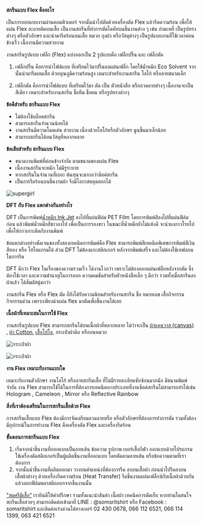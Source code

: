 **สกรีนแบบ Flex คืออะไร**

เป็นการออกแบบงานผ่านคอมพิวเตอร์ จากนั้นนำไปตัดด้วยเครื่องตัด Flex แล้วรีดความร้อน เพื่อให้แผ่น Flex ละลายติดบนเสื้อ เป็นงานสกรีนที่ทำการตัดไดคัทบนชิ้นงานต่าง ๆ เช่น กำมะหยี่ เป็นรูปทรงต่างๆ หรือตัวอักษร และนำมารีดร้อนบนเสื้อ หมวก ถุงผ้า หรือวัสดุต่างๆ เป็นรูปแบบงานที่ใช้เวลาค่อนข้างเร็ว เนื้องานมีความสวยงาม  

งานสกรีนรูปแบบ เฟล็ก (Flex) แบ่งออกเป็น 2 รูปแบบคือ เฟล็กปริ้น และ เฟล็กตัด

1. เฟล็กปริ้น คือการนำไฟล์แบบ ที่เตรียมไว้มาปริ้นลงแผ่นเฟล็ก โดยใช้น้ำหมึก Eco Solvent จากนั้นนำมารีดบนเสื้อ ด้วยอุณภูมิความร้อนสูง เหมาะสำหรับงานสกรีน โลโก้ หรือลายขนาดเล็ก

2. เฟล็กตัด คือการนำไฟล์แบบ ที่เตรียมไว้มา ตัด เป็น ตัวหนังสือ หรือลวดลายต่างๆ เนื้องานจะเป็น สีเดียว เหมาะสำหรับงานสกรีน ชื่อทีม ชื่อคน หรือรูปทรงต่างๆ

**ข้อดีสำหรับ สกรีนแบบ Flex**

- ไม่ต้องใช้บล็อคสกรีน
- สามารถสกรีนจำนวนน้อยได้
- งานสกรีนมีความโดดเด่น สวยงาม เนื่องด้วยโลโก้หรือตัวอักษร นูนขึ้นมาเล็กน้อย
- สามารถสกรีนได้บนวัสดุที่หลากหลาย 

**ข้อเสียสำหรับ สกรีนแบบ Flex**

- ขนาดงานพิมพ์ที่ค่อนข้างจำกัด ตามขนาดของแผ่น Flex
- เนื้องานสกรีนจะหนัก ไม่มีรูระบาย 
- หากสกรีนในจำนวนที่เยอะ ต้นทุนจะมากกว่าซิลค์สกรีน 
- เป็นการรีดร้อนบนชิ้นงานผ้า จึงมีโอกาสหลุดลอกได้

![supergirl](/blog/Supergirl-Jaroonsak.jpg)

**DFT กับ Flex แตกต่างกันอย่างไร**

DFT เป็นการพิมพ์[น้ำหมึก Ink Jet](https://www.thailandsub.com/17753856/หมึกกันน้ำพิมพ์เสื้อได้ไหม)
 ลงไปที่แผ่นฟิล์ม PET Film  โดยการพิมพ์สีลงไปที่แผ่นฟิล์มก่อน แล้วพิมพ์น้ำหมึกสีขาวลงไป เพื่อเป็นการรองขาว ในขณะที่น้ำหมึกยังไม่แห้งดี จะนำผงกาวโรยไป เพื่อให้กาวเกาะติดกับงานพิมพ์ 

ข้อแตกต่างอย่างชัดเจนของทั้งสองเทคนิคการพิมพ์คือ Flex สามารถพิมพ์สีเทคนิคพิเศษการพิมพ์สีเงิน สีทอง หรือ โฮโลแกรมได้ ส่วน DFT ไม่ต้องแกะสติกเกอร์ หลังจากพิมพ์เสร็จ และไม่ต้องใช้เทฟลอน ในการรีด

DFT ดีกว่า Flex ในเรื่องของความรวดเร็ว ได้งานไวกว่า เพราะไม่ต้องลอกแผ่นเฟล็กหลังจากตัด ซึ่งต้องใช้เวลา และความชำนาญในการลอก ความคมชัดสำหรับตัวหนังสือเล็ก ๆ ดีกว่า รวมทั้งเมื่อสกรีนลงผ้าแล้ว ได้สัมผัสนุ่มกว่า 

งานสกรีน Flex หรือ Flex ตัด ก็ยังได้รับความนิยมสำหรับงานสกรีน ชื่อ หมายเลข เสื้อกิจกรรม กิจกรรมด่วน เพราะเพียงนำแผ่น flex มาตัดเพื่อขึ้นงานได้เลย 

**เนื้อผ้าที่เหมาะสมในการใช้ Flex**

งานสกรีนรูปแบบ Flex สามารถสกรีนได้บนเนื้อผ้าที่หลากหลาย ไม่ว่าจะเป็น [ผ้าแคนวาส (canvas)](https://www.montratrading.com/blog/9-ways-to-use-canvas-fabric.html)
, [ผ้า Cotton](/what-is-cotton), [เสื้อโปโล](/company-shirt), กระเป๋าผ้าดิบ หรือบนหมวก

![กระเป๋าผ้า](/blog/what-is-flex-screen-1.png)

![กระเป๋าผ้า](/blog/what-is-flex-screen-3.png)

**งาน Flex เหมาะกับงานแบบใด**

เหมาะกับงานตัวอักษร งานโลโก้ หรือลายสกรีนเสื้อ ที่ไม่มีรายละเอียดซับซ้อนมากนัก มีขนาดพิมพ์จำกัด งาน Flex สามารถใช้ได้ในการที่ต้องการเทคนิคบางประเภทที่งานซิลค์สกรีนไม่สามารถทำได้เช่น Hologram , Cameleon , Mirror หรือ Reflective Rainbow 

**สิ่งที่เราต้องเตรียมในการสกรีนเสื้อด้วย Flex**

การสกรีนเสื้อแบบ Flex ต้องมีการจัดเตรียมลวดลายหรือ หรือตัวอักษรที่ต้องการทำการตัด รวมทั้งต้องมีอุปกรณ์ในการทำงาน Flex คือเครื่องตัด Flex และเครื่องรีดร้อน 

**ขั้นตอนการสกรีนแบบ Flex**

1. เริ่มจากนำชิ้นงานที่ออกแบบเป็นลายเส้น ข้อความ รูปภาพ เบอร์เสื้อกีฬา ออกแบบด้วยโปรแกรม ใช้เครื่องตัดสติกเกอร์เป็นผู้ผลิตชิ้นงานที่ออกแบบ โดยตัดตามลายเส้น หรือข้อความตามที่เราต้องการ 
2. จากนั้นนำชิ้นงานที่ผลิตออกมา วางบนตำแหน่งที่ต้องการรีด ลงบนเสื้อผ้า ก่อนนำไปรีดลงบนเสื้อผ้าต่างๆ ด้วยเครื่องรีดความร้อน (Heat Transfer) รีดชิ้นงานแผ่นเฟล็กซ์กับเนื้อผ้าด้วยกัน แล้วลอกฟิล์มพลาสติกออกจากชิ้นงานนั้น

["สมศรีมีเสื้อ"](/https://somsritshirt.com/)
เรายินดีให้คำปรึกษา รวมทั้งแนะนำสินค้า เนื้อผ้า เทคนิคการตัดเย็บ หากท่านใดสนใจสกรีนเสื้อสวยๆ สามารถติดต่อเข้ามาที่ LINE : @somsritshirt  หรือ Facebook : somsritshirt  และติดต่อเร่งด่วนได้ทางเบอร์ 02 430 0678, 066 112 6521, 066 114 1399, 063 421 6521
